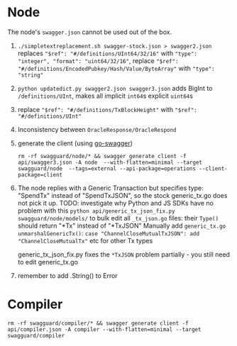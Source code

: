 # Node
The node's `swagger.json` cannot be used out of the box.
1. `./simpletextreplacement.sh swagger-stock.json > swagger2.json` replaces `"$ref": "#/definitions/UInt64/32/16"` with `"type": "integer", "format": "uint64/32/16"`, replace `"$ref": "#/definitions/EncodedPubkey/Hash/Value/ByteArray"` with `"type": "string"`
2. `python updatedict.py swagger2.json swagger3.json` adds BigInt to `/definitions/UInt`, makes all implicit `int64`s explicit `uint64`s
3. replace `"$ref": "#/definitions/TxBlockHeight"` with `"$ref": "#/definitions/UInt"`
4. Inconsistency between `OracleResponse/OracleRespond`
5. generate the client (using [go-swagger](https://github.com/go-swagger/go-swagger))

    ```
    rm -rf swagguard/node/* && swagger generate client -f api/swagger3.json -A node  --with-flatten=minimal --target swagguard/node  --tags=external --api-package=operations --client-package=client
    ```

6. The node replies with a Generic Transaction but specifies type: "SpendTx" instead of "SpendTxJSON", so the stock generic_tx.go does not pick it up.
TODO: investigate why Python and JS SDKs have no problem with this
`python api/generic_tx_json_fix.py swagguard/node/models/` to bulk edit all `_tx_json.go` files: their `Type()` should return "*Tx" instead of "*TxJSON"
Manually add `generic_tx.go unmarshalGenericTx()`: `case "ChannelCloseMutualTxJSON": add "ChannelCloseMutualTx"` etc for other Tx types

    generic_tx_json_fix.py fixes the `*TxJSON` problem partially - you still need to edit generic_tx.go

7. remember to add .String() to Error


# Compiler
```
rm -rf swagguard/compiler/* && swagger generate client -f api/compiler.json -A compiler --with-flatten=minimal --target swagguard/compiler
```